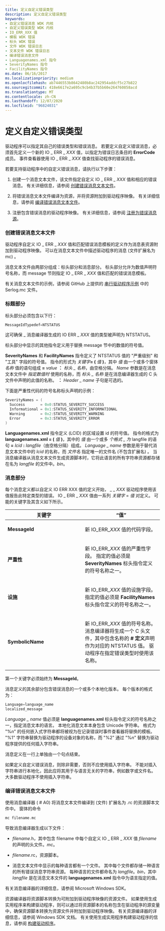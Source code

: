 ```yaml
---
title: 定义自定义错误类型
description: 定义自定义错误类型
keywords:
- 自定义错误消息 WDK 内核
- 自定义错误类型 WDK 内核
- IO_ERR_XXX 值
- 模板 WDK 错误
- 标头 WDK 错误
- 文件 WDK 错误日志
- 文本文件 WDK 错误日志
- 编译错误消息文件
- Languagenames.xml 指令
- SeverityNames 指令
- FacilityNames 指令
ms.date: 06/16/2017
ms.localizationpriority: medium
ms.openlocfilehash: ab7446553b8642480b8ac242954addcf5c27b822
ms.sourcegitcommit: 418e6617e2a695c9cb4b37b5b60e264760858acd
ms.translationtype: MT
ms.contentlocale: zh-CN
ms.lasthandoff: 12/07/2020
ms.locfileid: "96824031"
---
```

# <a name="defining-custom-error-types"></a>定义自定义错误类型





驱动程序可以指定其自己的错误类型和错误消息。 若要定义自定义错误消息，必须首先定义一个新的 IO \_ ERR \_ *XXX* 值，以指定为错误日志条目的 **ErrorCode** 成员。 事件查看器使用 IO \_ ERR \_ *XXX* 值查找驱动程序的错误消息。

若要支持驱动程序中的自定义错误消息，请执行以下步骤：

1.  创建一个消息文本文件，该文件指定自定义 IO \_ ERR \_ *XXX* 值和相应的错误消息。 有关详细信息，请参阅 [创建错误消息文本文件](#ddk-creating-the-error-message-text-file-kg)。

2.  将错误消息文本文件编译为资源，并将资源附加到驱动程序映像。 有关详细信息，请参阅 [编译错误消息文本文件](#ddk-compiling-the-error-message-text-file-kg)。

3.  注册包含错误消息的驱动程序映像。 有关详细信息，请参阅 [注册为错误消息源](registering-as-a-source-of-error-messages.md)。

### <a name="creating-the-error-message-text-file"></a><a href="" id="ddk-creating-the-error-message-text-file-kg"></a>创建错误消息文本文件

驱动程序自定义 IO \_ ERR \_ *XXX* 值和匹配错误消息模板的定义作为消息表资源附加到驱动程序映像。 可以在消息文本文件中描述驱动程序的消息 (文件扩展名为 mc) 。

消息文本文件由两部分组成：标头部分和消息部分。 标头部分允许为数值声明符号名称，而 message 节则指定 IO \_ ERR \_ *XXX* 值和匹配的错误消息模板。

有关消息文本文件的示例，请参阅 GitHub 上提供的 [串行驱动程序示例](https://go.microsoft.com/fwlink/p/?LinkId=617962) 中的 Serlog.mc 文件。

### <a name="header-section"></a>标题部分

标头部分必须包含以下行：

```cpp
MessageIdTypedef=NTSTATUS
```

这可确保 \_ 消息编译器生成的 IO ERR \_ *XXX* 值的类型被声明为 NTSTATUS。

标头部分中显示的其他指令定义用于替换 message 节中的数值的符号值。

**SeverityNames** 和 **FacilityNames** 指令定义了 NTSTATUS 值的 "严重级别" 和 "工具" 字段的符号值。 指令的形式为 <em>关键字</em>**= (** *值* **)**，其中 *值* 由一个或多个窗体 *名称* 值的语句组成 **=** *value* **：** *标头 \_ 名称*，由空格分隔。 *Name* 参数是在消息文本文件中 *指定数值时* 使用的名称，而 *标头 \_ 名称* 是在消息编译器生成的 C 头文件中声明的此值的名称。 **：** *Header \_ name* 子句是可选的。

下面是严重性代码的符号名称标头声明的示例：

```cpp
SeverityNames = (
  Success       = 0x0:STATUS_SEVERITY_SUCCESS
  Informational = 0x1:STATUS_SEVERITY_INFORMATIONAL
  Warning       = 0x2:STATUS_SEVERITY_WARNING
  Error         = 0x3:STATUS_SEVERITY_ERROR
)
```

**Languagenames.xml** 指令定义 (LCID) 的区域设置 id 的符号值。 指令的格式为 **languagenames.xml = (** *值* **)**，其中的 *值* 由一个或多 *个格式 \_ 为* langfile 的语句 **=** *lcid* **:** *langfile*（由空格分隔）组成。 *Language \_ name* 参数是用于替代消息文本文件中的 *lcid* 的名称，而 *文件名* 指定唯一的文件名 (不包含扩展名) 。 当消息编译器从消息文本文件生成资源脚本时，它将此语言的所有字符串资源都存储在名为 *langfile* 的文件中。*bin*。

### <a name="message-section"></a>消息部分

每个消息定义都以自定义 IO ERR XXX 值的定义开始， \_ \_ *XXX* 驱动程序使用该值报告此特定类型的错误。 IO \_ ERR \_ *XXX* 值由一系列 *关键字*  =  *值* 对定义。 可能的关键字及其含义如下所示。

<table>
<colgroup>
<col width="50%" />
<col width="50%" />
</colgroup>
<thead>
<tr class="header">
<th>关键字</th>
<th>“值”</th>
</tr>
</thead>
<tbody>
<tr class="odd">
<td><p><strong>MessageId</strong></p></td>
<td><p>新 IO_ERR_<em>XXX</em> 值的代码字段。</p></td>
</tr>
<tr class="even">
<td><p><strong>严重性</strong></p></td>
<td><p>新 IO_ERR_<em>XXX</em> 值的严重性字段。 指定的值必须是 <strong>SeverityNames</strong> 标头指令定义的符号名称之一。</p></td>
</tr>
<tr class="odd">
<td><p><strong>设施</strong></p></td>
<td><p>新 IO_ERR_<em>XXX</em> 值的设施字段。 指定的值必须是 <strong>FacilityNames</strong> 标头指令定义的符号名称之一。</p></td>
</tr>
<tr class="even">
<td><p><strong>SymbolicName</strong></p></td>
<td><p>新 IO_ERR_<em>XXX</em> 值的符号名称。 消息编译器将生成一个 C 头文件，其中包含名称的<strong> # 定义</strong>声明作为对应的 NTSTATUS 值。 驱动程序在指定错误类型时使用该名称。</p></td>
</tr>
</tbody>
</table>

 

第一个关键字必须始终为 **MessageId**。

消息定义的其余部分包含错误消息的一个或多个本地化版本。 每个版本的格式为：

```cpp
Language=language_name
localized_message
```

*Language \_ name* 值必须是 **languagenames.xml** 标头指令定义的符号名称之一，指定消息文本的语言。 本地化消息文本本身包含 Unicode 字符串。 格式为 "%*n*" 的任何嵌入式字符串都将被视为在记录错误时事件查看器将替换的模板。 "%1" 字符串替换为驱动程序的设备对象的名称，而 "%2" 通过 "%*n*" 替换为驱动程序提供的任何插入字符串。

消息定义在一行上单独由一个句点结束。

如果定义自定义错误消息，则除非需要，否则不应使用插入字符串。 不能对插入字符串进行本地化，因此应将其用于与语言无关的字符串，例如数字或文件名。 大多数驱动程序不使用插入字符串。

### <a name="compiling-the-error-message-text-file"></a><a href="" id="ddk-compiling-the-error-message-text-file-kg"></a>编译错误消息文本文件

使用消息编译器 ( # A0) 将消息文本文件编译到 (文件) 扩展名为 .rc 的资源脚本文件中。 窗体的命令

```cpp
mc filename.mc
```

导致消息编译器生成以下文件：

-   *filename*.h，其中包含 filename 中每个自定义 IO \_ ERR \_ *XXX* 值 *filename* 的声明的头文件。*mc*。

-   *filename*.rc，资源脚本。

-   消息文本文件中显示的每种语言都有一个文件。 其中每个文件都存储一种语言的所有错误消息字符串资源。 每种语言的文件都命名为 *langfile*。*bin*，其中 *langfile* 是在消息文本文件的 **languagenames.xml** 指令中为语言指定的值。

有关消息编译器的详细信息，请参阅 Microsoft Windows SDK。

资源编译器将资源脚本转换为可附加到驱动程序映像的资源文件。 如果使用生成实用程序来构建驱动程序，则可以通过将资源脚本的名称包含在驱动程序的源变量中，确保资源脚本转换为资源文件并附加到驱动程序映像。 有关资源编译器的详细信息，请参阅 Windows SDK 文档。 有关使用生成实用程序构建驱动程序的信息，请参阅 [构建驱动程序](../develop/building-a-driver.md)。


 

